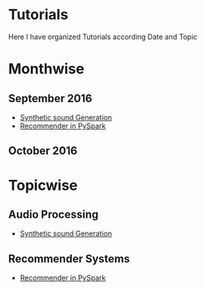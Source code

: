 # Tutorials
Here I have organized Tutorials according Date and Topic

# Monthwise
## September 2016
* [Synthetic sound Generation ](Tut1_GeneratingSound/generatingsound.ipynb)
* [Recommender in PySpark](Tut3_pysparkRecommender/recommender_system.ipynb)
## October 2016

# Topicwise
## Audio Processing
* [Synthetic sound Generation ](Tut1_GeneratingSound/generatingsound.ipynb)
## Recommender Systems
* [Recommender in PySpark](Tut3_pysparkRecommender/recommender_system.ipynb)

